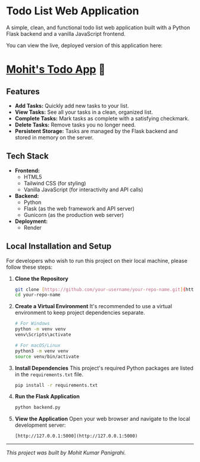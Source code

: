 # Todo List Web Application

A simple, clean, and functional todo list web application built with a Python Flask backend and a vanilla JavaScript frontend.

You can view the live, deployed version of this application here:
# [Mohit's Todo App](https://mohit-to-do-list-app.onrender.com/) 📝

## Features

- **Add Tasks:** Quickly add new tasks to your list.
- **View Tasks:** See all your tasks in a clean, organized list.
- **Complete Tasks:** Mark tasks as complete with a satisfying checkmark.
- **Delete Tasks:** Remove tasks you no longer need.
- **Persistent Storage:** Tasks are managed by the Flask backend and stored in memory on the server.

## Tech Stack

- **Frontend:**
  - HTML5
  - Tailwind CSS (for styling)
  - Vanilla JavaScript (for interactivity and API calls)
- **Backend:**
  - Python
  - Flask (as the web framework and API server)
  - Gunicorn (as the production web server)
- **Deployment:**
  - Render

## Local Installation and Setup

For developers who wish to run this project on their local machine, please follow these steps:

1.  **Clone the Repository**
    ```bash
    git clone [https://github.com/your-username/your-repo-name.git](https://github.com/your-username/your-repo-name.git)
    cd your-repo-name
    ```

2.  **Create a Virtual Environment**
    It's recommended to use a virtual environment to keep project dependencies separate.
    ```bash
    # For Windows
    python -m venv venv
    venv\Scripts\activate

    # For macOS/Linux
    python3 -m venv venv
    source venv/bin/activate
    ```

3.  **Install Dependencies**
    This project's required Python packages are listed in the `requirements.txt` file.
    ```bash
    pip install -r requirements.txt
    ```

4.  **Run the Flask Application**
    ```bash
    python backend.py
    ```

5.  **View the Application**
    Open your web browser and navigate to the local development server:
    ```
    [http://127.0.0.1:5000](http://127.0.0.1:5000)
    ```

---
*This project was built by Mohit Kumar Panigrahi.*
